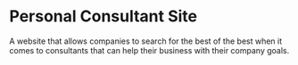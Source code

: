 # Personal Consultant Site
A website that allows companies to search for the best of the best when it comes to consultants that can help their business with their company goals.
